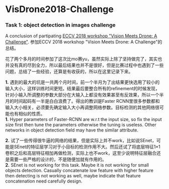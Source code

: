 # VisDrone2018-Challenge
### Task 1: object detection in images challenge
A conclusion of partipating [ECCV 2018 workshop "Vision Meets Drone: A Challenge"](http://www.aiskyeye.com/).
参加ECCV 2018 workshop "Vision Meets Drone: A Challenge"的总结。<br>

花了两个多月的时间参加了这次比mo赛yu，虽然实际上除了坚持做完了，其实也并没有真的尽到全力，所以最后结果也并不是很好，但是比赛过程中也遇到了一些问题，总结了一些经验，还算是有收获的，所以在这里记录下来。

**1.** 遇到的最大的坑是一共两个月时间，前一个半月为了出结果更快选用了较小的输入大小，这样训练时间更短。结果最后要整合所有的refinement的时候发现，针对小输入所调整的参数大部分在大输入上都没有效果甚至有反效果，所以一个半月的时间起码有一半是白白浪费了。得出的教训是Faster RCNN里很多参数都和输入大小相关，必须要先确定输入大小再调整网络参数。目标检测的其他网络很可能也有相似的性质。<br>
**1.** Hyper parameters of Faster-RCNN are w.r.t the input size, so fix the input size first then tune the parameters otherwise the tuning is useless. Other networks in object detection field may have the similar attribute.<br>

**2.** 试了一些传得很牛逼的网络的结果，但是实际上并不work，比如说SEnet，可能是SEnet的特征层学习对于小目标的检测作用不大。然后还试了将底层特征1×1卷积之后和高层特征相加再做检测，实际上也不work，这至少说明特征层融合还是需要一些严格的设计的，不是随便加就有作用的。<br>
**2.** SEnet is not working for this task. Maybe it is not working for small objects detection. Casually concatenate low feature with higher feature then detecting is not working as well, maybe indicate that feature concatenation need carefully design.
